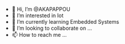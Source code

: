 - 👋 Hi, I’m @AKAPAPPOU
- 👀 I’m interested in Iot
- 🌱 I’m currently learning Embedded Systems
- 💞️ I’m looking to collaborate on ...
- 📫 How to reach me ...

<!---
AKAPAPPOU/AKAPAPPOU is a ✨ special ✨ repository because its `README.md` (this file) appears on your GitHub profile.
You can click the Preview link to take a look at your changes.
--->
